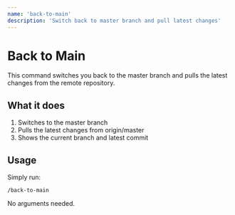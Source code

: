 ```yaml
---
name: 'back-to-main'
description: 'Switch back to master branch and pull latest changes'
---
```

# Back to Main

This command switches you back to the master branch and pulls the latest changes from the remote repository.

## What it does

1. Switches to the master branch
2. Pulls the latest changes from origin/master
3. Shows the current branch and latest commit

## Usage

Simply run:
```
/back-to-main
```

No arguments needed.